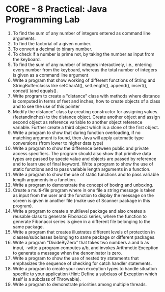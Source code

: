 # CORE - 8 Practical: Java Programming Lab

1. To find the sum of any number of integers entered as command line arguments.
2. To find the factorial of a given number.
3. To convert a decimal to binary number.
4. To check if a number is prime not, by taking the number as input from the keyboard.
5. To find the sum of any number of integers interactively, i.e., entering every number from the keyboard, whereas the total number of integers is given as a command line argument
6. Write a program that show working of different functions of String and StringBufferclasss like setCharAt(), setLength(), append(), insert(), concat( )and equals().
7. Write program to create a "distance" class with methods where distance is computed in terms of feet and inches, how to create objects of a class and to see the use of this pointer
8. Modify the distance" class by creating constructor for assigning values. (feetandinches) to the distance object. Create another object and assign second object as reference variable to another object reference variable. Further create a third object which is a clone of the first object.
9. Write a program to show that during function overloading, if no matching argument is found, then Java will apply automatic type conversions (from lower to higher data type)
10. Write a program to show the difference between public and private access specifiers. The program should also show that primitive data types are passed by specie value and objects are passed by reference and to learn use of final keyword. Write a program to show the use of static functions and to pass variable length arguments in a function.
11. Write a program to show the use of static functions and to pass variable length arguments in a function.
12. Write a program to demonstrate the concept of boxing and unboxing.
13. Create a multi-file program where in one file a string message is taken as input from the user and the function to display the message on the screen is given in another file (make use of Scanner package in this program).
14. Write a program to create a multilevel package and also creates a reusable class to generate Fibonacci series, where the function to generate Fibonacci series is given in a different file belonging to the same package.
15. Write a program that creates illustrates different levels of protection in classes/subclasses belonging to same package or different packages.
16. Write a program "DivideByZero" that takes two numbers a and b as input, -witte a program computes a/b, and invokes Arithmetic Exception to generate a message when the denominator is zero.
17. Write a program to show the use of nested try statements that emphasizes the sequence of checking for catch handler statements.
18. Write a program to create your own exception types to handle situation specific to your application (Hint: Define a subclass of Exception which itself is a subclass of Throwable).
19. Write a program to demonstrate priorities among multiple threads. 
